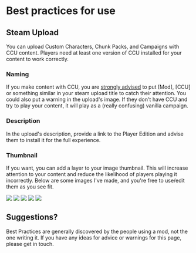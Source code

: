 ﻿#		Best practices for use
##			Steam Upload
You can upload Custom Characters, Chunk Packs, and Campaigns with CCU content. Players need at least one version of CCU installed for your content to work correctly. 

###				Naming
If you make content with CCU, you are <u>strongly advised</u> to put [Mod], [CCU] or something similar in your steam upload title to catch their attention. You could also put a warning in the upload's image. If they don't have CCU and try to play your content, it will play as a (really confusing) vanilla campaign.

###				Description
In the upload's description, provide a link to the Player Edition and advise them to install it for the full experience.

###				Thumbnail
If you want, you can add a layer to your image thumbnail. This will increase attention to your content and reduce the likelihood of players playing it incorrectly. Below are some images I've made, and you're free to use/edit them as you see fit.

<img src="../CCU/Images/CCU_16x16.png">
<img src="../CCU/Images/CCU_64x64.png">
<img src="../CCU/Images/CCU_Blue.png">
<img src="../CCU/Images/CCU_Large.png">
<img src="../CCU/Images/CharacterFrame.png">

##			Suggestions?
Best Practices are generally discovered by the people using a mod, not the one writing it. If you have any ideas for advice or warnings for this page, please get in touch.